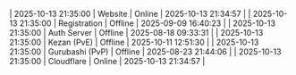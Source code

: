 | 2025-10-13 21:35:00 | Website | Online | 2025-10-13 21:34:57 |
| 2025-10-13 21:35:00 | Registration | Offline | 2025-09-09 16:40:23 |
| 2025-10-13 21:35:00 | Auth Server | Offline | 2025-08-18 09:33:31 |
| 2025-10-13 21:35:00 | Kezan (PvE) | Offline | 2025-10-11 12:51:30 |
| 2025-10-13 21:35:00 | Gurubashi (PvP) | Offline | 2025-08-23 21:44:06 |
| 2025-10-13 21:35:00 | Cloudflare | Online | 2025-10-13 21:34:57 |
